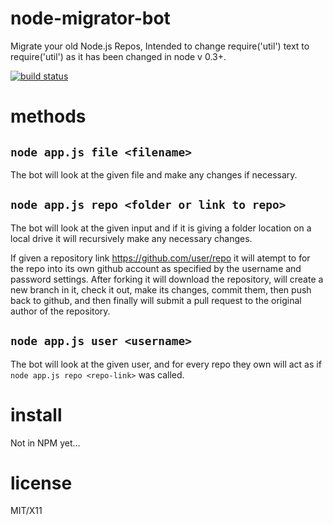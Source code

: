 node-migrator-bot
======

Migrate your old Node.js Repos, Intended to change require('util') text to
require('util') as it has been changed in node v 0.3+.

[![build status](https://secure.travis-ci.org/blakmatrix/node-migrator-bot.png)](http://travis-ci.org/blakmatrix/node-migrator-bot)


methods
=======

`node app.js file <filename>`
----------------

The bot will look at the given file and make any changes if necessary.



`node app.js repo <folder or link to repo>`
----------------

The bot will look at the given input and if it is giving a folder location on a
local drive it will recursively make any necessary changes.  

If given a repository link https://github.com/user/repo it will atempt to for 
the repo into its own github account as specified by the username and password 
settings. After forking it will download the repository, will create a new 
branch in it, check it out, make its changes, commit them, then push back to 
github, and then finally will submit a pull request to the original author of 
the repository.



`node app.js user <username>`
----------------

The bot will look at the given user, and for every repo they own will act as 
if `node app.js repo <repo-link>` was called.




install
=======

Not in NPM yet...

license
=======

MIT/X11